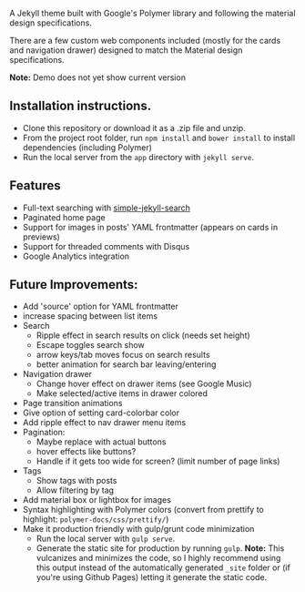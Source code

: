 A Jekyll theme built with Google's Polymer library and following the material design specifications.

There are a few custom web components included (mostly for the cards and navigation drawer) designed to match the Material design specifications.

**Note:** Demo does not yet show current version

## Installation instructions.

- Clone this repository or download it as a .zip file and unzip.
- From the project root folder, run `npm install` and `bower install` to install dependencies (including Polymer)
- Run the local server from the `app` directory with `jekyll serve`.

## Features

- Full-text searching with [simple-jekyll-search](https://github.com/christian-fei/Simple-Jekyll-Search)
- Paginated home page
- Support for images in posts' YAML frontmatter (appears on cards in previews)
- Support for threaded comments with Disqus
- Google Analytics integration

## Future Improvements:

- Add 'source' option for YAML frontmatter
- increase spacing between list items
- Search
    - Ripple effect in search results on click (needs set height)
    - Escape toggles search show
    - arrow keys/tab moves focus on search results
    - better animation for search bar leaving/entering
- Navigation drawer
    - Change hover effect on drawer items (see Google Music)
    - Make selected/active items in drawer colored
- Page transition animations
- Give option of setting card-colorbar color
- Add ripple effect to nav drawer menu items
- Pagination:
    - Maybe replace with actual buttons
    - hover effects like buttons?
    - Handle if it gets too wide for screen? (limit number of page links)
- Tags
    - Show tags with posts
    - Allow filtering by tag
- Add material box or lightbox for images
- Syntax highlighting with Polymer colors (convert from prettify to highlight: `polymer-docs/css/prettify/`)
- Make it production friendly with gulp/grunt code minimization
    - Run the local server with `gulp serve`.
    - Generate the static site for production by running `gulp`.
      **Note:** This vulcanizes and minimizes the code, so I highly recommend using this output instead of the automatically generated `_site` folder or (if you're using Github Pages) letting it generate the static code.
